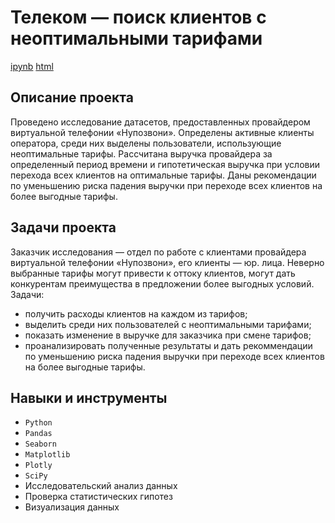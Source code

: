 # Телеком — поиск клиентов с неоптимальными тарифами
[ipynb](https://github.com/AgathaRemedy/Portfolio/blob/main/09_%D0%92%D1%8B%D0%BF%D1%83%D1%81%D0%BA%D0%BD%D0%BE%D0%B9%20%D0%BF%D1%80%D0%BE%D0%B5%D0%BA%D1%82.%20%D0%A2%D0%B5%D0%BB%D0%B5%D0%BA%D0%BE%D0%BC/telecom-project.ipynb) [html](https://github.com/AgathaRemedy/Portfolio/blob/main/09_%D0%92%D1%8B%D0%BF%D1%83%D1%81%D0%BA%D0%BD%D0%BE%D0%B9%20%D0%BF%D1%80%D0%BE%D0%B5%D0%BA%D1%82.%20%D0%A2%D0%B5%D0%BB%D0%B5%D0%BA%D0%BE%D0%BC/telecom-project.html)

## Описание проекта
Проведено исследование датасетов, предоставленных провайдером виртуальной телефонии «Нупозвони». Определены активные клиенты оператора, среди них выделены пользователи, использующие неоптимальные тарифы. Рассчитана выручка провайдера за определенный период времени и гипотетическая выручка при условии перехода всех клиентов на оптимальные тарифы. Даны рекомендации по уменьшению риска падения выручки при переходе всех клиентов на более выгодные тарифы.

## Задачи проекта
Заказчик исследования &mdash; отдел по работе с клиентами провайдера виртуальной телефонии «Нупозвони», его клиенты &mdash; юр. лица. Неверно выбранные тарифы могут привести к оттоку клиентов, могут дать конкурентам преимущества в предложении более выгодных условий. Задачи: 
- получить расходы клиентов на каждом из тарифов;
- выделить среди них пользователей с неоптимальными тарифами;
- показать изменение в выручке для заказчика при смене тарифов;
- проанализировать полученные результаты и дать рекоммендации по уменьшению риска падения выручки при переходе всех клиентов на более выгодные тарифы.

## Навыки и инструменты
- `Python`
- `Pandas`
- `Seaborn`
- `Matplotlib`
- `Plotly`
- `SciPy`
- Исследовательский анализ данных
- Проверка статистических гипотез
- Визуализация данных
